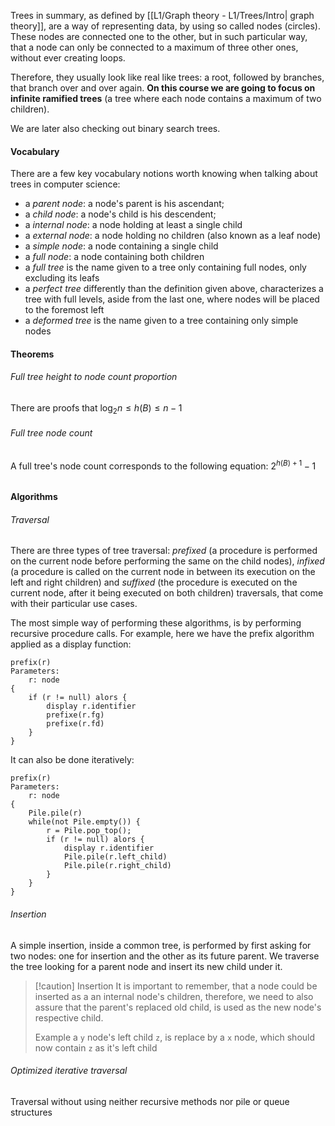 Trees in summary, as defined by [[L1/Graph theory - L1/Trees/Intro| graph theory]], are a way of representing data, by using so called nodes (circles). These nodes are connected one to the other, but in such particular way, that a node can only be connected to a maximum of three other ones, without ever creating loops.

Therefore, they usually look like real like trees: a root, followed by branches, that branch over and over again. **On this course we are going to focus on infinite ramified trees** (a tree where each node contains a maximum of two children).

We are later also checking out binary search trees. 

#### Vocabulary
There are a few key vocabulary notions worth knowing when talking about trees in computer science:
- a _parent node_: a node's parent is his ascendant;
- a _child node_: a node's child is his descendent;
- a _internal node_: a node holding at least a single child
- a _external node_: a node holding no children (also known as a leaf node)
- a _simple node_: a node containing a single child
- a _full node_: a node containing both children
- a _full tree_ is the name given to a tree only containing full nodes, only excluding its leafs
- a _perfect tree_ differently than the definition given above, characterizes a tree with full levels, aside from the last one, where nodes will be placed to the foremost left
- a _deformed tree_ is the name given to a tree containing only simple nodes

#### Theorems
###### Full tree height to node count proportion
There are proofs that $\log_2 n\le h(B)\le n - 1$

###### Full tree node count
A full tree's node count corresponds to the following equation: $2^{h(B) + 1} - 1$

###### 

#### Algorithms
###### Traversal
There are three types of tree traversal: _prefixed_ (a procedure is performed on the current node before performing the same on the child nodes), _infixed_ (a procedure is called on the current node in between its execution on the left and right children) and _suffixed_ (the procedure is executed on the current node, after it being executed on both children) traversals, that come with their particular use cases. 

The most simple way of performing these algorithms, is by performing recursive procedure calls. For example, here we have the prefix algorithm applied as a display function: 
```pseudo 
prefix(r) 
Parameters: 
	r: node
{
	if (r != null) alors {
		display r.identifier
		prefixe(r.fg)
		prefixe(r.fd)
	}
}
```

It can also be done iteratively: 
```pseudo 
prefix(r) 
Parameters: 
	r: node
{
	Pile.pile(r)
	while(not Pile.empty()) {
		r = Pile.pop_top();
		if (r != null) alors {
			display r.identifier
			Pile.pile(r.left_child)
			Pile.pile(r.right_child)
		}
	}
}
```

###### Insertion
A simple insertion, inside a common tree, is performed by first asking for two nodes: one for insertion and the other as its future parent. We traverse the tree looking for a parent node and insert its new child under it. 

> [!caution] Insertion
> It is important to remember, that a node could be inserted as a an internal node's children, therefore, we need to also assure that the parent's replaced old child, is used as the new node's respective child.
> 
>Example a ``y`` node's left child ``z``, is replace by a ``x`` node, which should now contain ``z`` as it's left child

###### Optimized iterative traversal
Traversal without using neither recursive methods nor pile or queue structures
